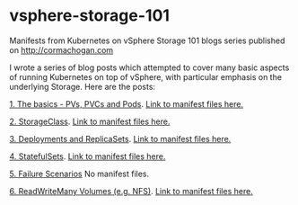 # vsphere-storage-101

Manifests from Kubernetes on vSphere Storage 101 blogs series published on <http://cormachogan.com>

I wrote a series of blog posts which attempted to cover many basic aspects of running Kubernetes on top of vSphere, with particular emphasis on the underlying Storage. Here are the posts:

<A HREF="https://cormachogan.com/2019/05/30/kubernetes-storage-on-vsphere-101-the-basics-pv-pvc-pod/">1. The basics - PVs, PVCs and Pods</A>. <A HREF="https://github.com/cormachogan/vsphere-storage-101/tree/master/PV-PVC-POD">Link to manifest files here.</A>

<A HREF="https://cormachogan.com/2019/06/04/kubernetes-storage-on-vsphere-101-storageclass/">2. StorageClass</A>. <A HREF="https://github.com/cormachogan/vsphere-storage-101/tree/master/StorageClass">Link to manifest files here.</A>

<A HREF="https://cormachogan.com/2019/06/06/kubernetes-storage-on-vsphere-101-deployments-and-replicasets/">3. Deployments and ReplicaSets</A>. <A HREF="https://github.com/cormachogan/vsphere-storage-101/tree/master/Deployments-Replicas">Link to manifest files here.</A>

<A HREF="https://cormachogan.com/2019/06/06/kubernetes-storage-on-vsphere-101-statefulset/">4. StatefulSets</A>. <A HREF="https://github.com/cormachogan/vsphere-storage-101/tree/master/StatefulSets">Link to manifest files here.</A>

<A HREF="https://cormachogan.com/2019/06/18/kubernetes-storage-on-vsphere-101-failure-scenarios/">5. Failure Scenarios</A> No manifest files.

<A HREF="https://cormachogan.com/2019/06/20/kubernetes-storage-on-vsphere-101-readwritemany-nfs/">6. ReadWriteMany Volumes (e.g. NFS)</A>. <A HREF="https://github.com/cormachogan/vsphere-storage-101/tree/master/ReadWriteMany">Link to manifest files here.</A>
